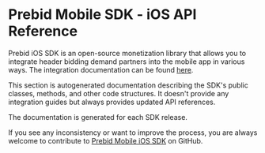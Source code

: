 # Prebid Mobile SDK - iOS API Reference

Prebid iOS SDK is an open-source monetization library that allows you to integrate header bidding demand partners into the mobile app in various ways. The integration documentation can be found [here](https://docs.prebid.org/prebid-mobile/prebid-mobile.html). 

This section is autogenerated documentation describing the SDK's public classes, methods, and other code structures. It doesn't provide any integration guides but always provides updated API references. 



The documentation is generated for each SDK release.  

If you see any inconsistency or want to improve the process, you are always welcome to contribute to [Prebid Mobile iOS SDK](https://github.com/prebid/prebid-mobile-ios) on GitHub. 
